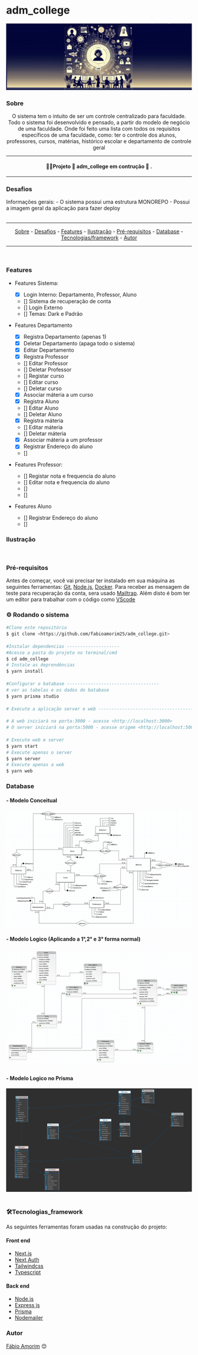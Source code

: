# adm_college

<div align = "center">
  <img src =".github/logo.jpeg" title="logo"/>
</div>

### Sobre

<p align="center"> O sistema tem o intuito de ser um controle centralizado para faculdade. Todo o sistema foi desenvolvido e pensado, a partir do modelo de negócio de uma faculdade. Onde foi feito uma lista com todos os requisitos específicos de uma faculdade, como: ter o controle dos alunos, professores, cursos, matérias, histórico escolar e departamento de controle geral</p>


<hr>
<h4 align = "center">
 👷‍♂️Projeto 🚧 adm_college em contrução 🚧 .
</h4>
<hr>

### Desafios

<div>
 Informações gerais: 
  - O sistema possui uma estrutura MONOREPO
  - Possui a imagem geral da aplicação para fazer deploy

</div>

<br>

<hr>
  <p align="center">
    <a href ="#sobre">Sobre</a> -
    <a href ="#desafios">Desafios</a> -
    <a href ="#features">Features</a> -
    <a href ="#ilustração">Ilustração</a> - 
    <a href ="#pré-requisitos">Pré-requisitos</a> -
    <a href ="#database">Database</a> -
    <a href ="#tecnologias_framework">Tecnologias/framework</a> -
    <a href ="#autor">Autor</a>
  </p>
<hr>

<br>


### Features 
* Features Sistema:
  - [x] Login Interno: Departamento, Professor, Aluno
  - [] Sistema de recuperação de conta
  - [] Login Externo
  - [] Temas: Dark e Padrão

* Features Departamento
  - [x] Registra Departamento (apenas 1)
  - [x] Deletar Departamento (apaga todo o sistema)
  - [x] Editar Departamento
  - [x] Registra Professor 
  - [] Editar Professor
  - [] Deletar Professor
  - [] Registar curso
  - [] Editar curso
  - [] Deletar curso
  - [x] Associar máteria a um curso
  - [x] Registra Aluno
  - [] Editar Aluno
  - [] Deletar Aluno
  - [x] Registra máteria
  - [] Editar máteria
  - [] Deletar máteria 
  - [x] Associar máteria a um professor
  - [x] Registrar Endereço do aluno
  - []

* Features Professor:
  - [] Registar nota e frequencia do aluno
  - [] Editar nota e frequencia do aluno
  - []
  - []

* Features Aluno
  - [] Registrar Endereço do aluno
  - []


### Ilustração

<div align= "center">
  <img title="" src =""/> 
  <img title="" src =""/>
</div> 



### Pré-requisitos

Antes de começar, você vai precisar ter instalado em sua máquina as seguintes ferramentas:
[Git](https://git-scm.com), [Node.js](https://nodejs.org/en/), [Docker](https://learn.microsoft.com/en-us/windows/wsl/setup/environment). Para receber as mensagem de teste para recuperação da conta, sera usado [Mailtrap](https://mailtrap.io/). Além disto é bom ter um editor para trabalhar com o código como [VScode](https://code.visualstudio.com/)


### ⚙️ Rodando o sistema

```bash
#Clone este repositório
$ git clone <https://github.com/fabioamorim25/adm_college.git>

#Instalar dependencias --------------------
#Acesse a pasta do projeto no terminal/cmd
$ cd adm_college
# Instale as deprendências
$ yarn install

#Configurar o batabase -----------------------------------
# ver as tabelas e os dados do batabase
$ yarn prisma studio

# Execute a aplicação server e web ----------------------------------------

# A web iniciará na porta:3000 - acesse <http://localhost:3000>
# O server iniciará na porta:5000 - acesse origem <http://localhost:5000>
  
# Execute web e server
$ yarn start
# Execute apenas o server
$ yarn server
# Execute apenas a web
$ yarn web

```

### Database

#### - Modelo Conceitual
<div align= "center">
  <img title="modelo conceitual" src ="./.github/modelDatabase/modeloConceitual.png"/> 
</div>

#### - Modelo Logico (Aplicando a 1°,2° e 3° forma normal)
<div align= "center">
  <img title="modelo logico" src ="./.github/modelDatabase/modeloLogico.png"/> 
</div>

#### - Modelo Logico no Prisma
<div align= "center">
  <img title="modelo logico final" src ="./.github/modelDatabase/modeloFinalPrisma.png"/> 
</div>
<br>

### 🛠️Tecnologias_framework

As seguintes ferramentas foram usadas na construção do projeto:

#### Front end
- [Next.js](https://nextjs.org/)
- [Next Auth](https://next-auth.js.org/)
- [Tailwindcss](https://tailwindcss.com/)
- [Typescript](https://www.typescriptlang.org/)


#### Back end
- [Node.js](https://nodejs.org/en/)
- [Express js](https://expressjs.com/pt-br/)
- [Prisma](https://https://www.prisma.io/)
- [Nodemailer](https://nodemailer.com/about/)


### Autor

[Fábio Amorim](https://linkedin.com/in/fabio-amorim-4545011a1) 😊
